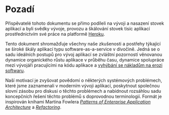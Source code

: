 Pozadí
==========

Přispěvatelé tohoto dokumentu se přímo podíleli na vývoji a nasazení stovek aplikací a byli svědky vývoje, provozu a škálování stovek tisíc aplikací prostřednictvím své práce na platformě <a href="https://www.heroku.com/" target="_blank" rel="noopener">Heroku</a>.

Tento dokument shromažďuje všechny naše zkušenosti a postřehy týkající se široké škály aplikací typu software-as-a-service v divočině. Jedná se o sadu ideálních postupů pro vývoj aplikací se zvláštní pozorností věnovanou dynamice organického růstu aplikace v průběhu času, dynamice spolupráce mezi vývojáři pracujícími na kódu aplikace a <a href="https://blog.heroku.com/archives/2011/6/28/the_new_heroku_4_erosion_resistance_explicit_contracts/" target="_blank" rel="noopener">vyhýbání se nákladům na erozi softwaru</a>.

Naší motivací je zvyšovat povědomí o některých systémových problémech, které jsme zaznamenali v moderním vývoji aplikací, poskytnout společnou slovní zásobu pro diskusi o těchto problémech a nabídnout rozsáhlou sadu koncepčních řešení těchto problémů s doprovodnou terminologií. Formát je inspirován knihami Martina Fowlera *<a href="https://books.google.com/books/about/Patterns_of_enterprise_application_archi.html?id=FyWZt5DdvFkC" target="_blank" rel="noopener">Patterns of Enterprise Application Architecture</a>* a *<a href="https://books.google.com/books/about/Refactoring.html?id=1MsETFPD3I0C" target="_blank" rel="noopener">Refactoring</a>*.
